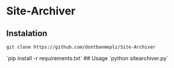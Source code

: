 # Site-Archiver
## Instalation 
`git clone https://github.com/dontbanmeplz/Site-Archiver`
<p></p>
`pip install -r requirements.txt`
## Usage 
`python sitearchiver.py`
